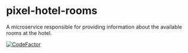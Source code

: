 # pixel-hotel-rooms

A microservice responsible for providing information about the available rooms at the hotel.

[![CodeFactor](https://www.codefactor.io/repository/github/wesleycosta/pixel-hotel-rooms/badge)](https://www.codefactor.io/repository/github/wesleycosta/pixel-hotel-rooms)
